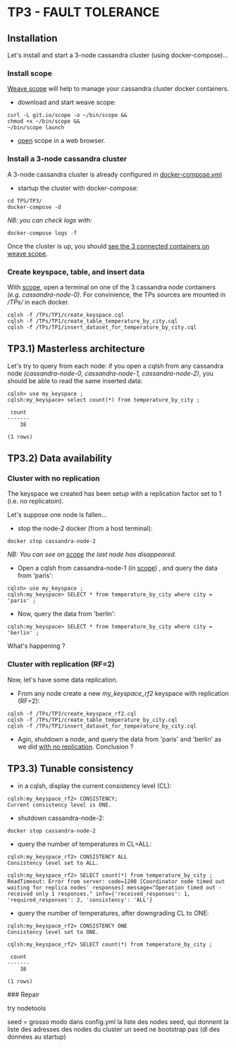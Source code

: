 TP3 - FAULT TOLERANCE
=====================

Installation
------------
Let's install and start a 3-node cassandra cluster (using docker-compose)...

### Install scope


[Weave scope](https://www.weave.works/oss/scope/) will help to manage your cassandra cluster docker containers.

* download and start weave scope:
```
curl -L git.io/scope -o ~/bin/scope &&
chmod +x ~/bin/scope &&
~/bin/scope launch
```

* [open](http://localhost:4040) scope in a web browser.

### Install a 3-node cassandra cluster

A 3-node cassandra cluster is already configured in [docker-compose.yml](docker-compose.yml)

* startup the cluster with docker-compose:
```
cd TPS/TP3/
docker-compose -d
```

_NB: you can check logs with:_
```
docker-compose logs -f
```
Once the cluster is up, you should [see the 3 connected containers on weave scope](http://localhost:4040).



### Create keyspace, table, and insert data

With [scope](http://localhost:4040), open a terminal on one of the 3 cassandra node containers _(e.g. cassandra-node-0)_. For convinience, the TPs sources are mounted in _/TPs/_ in each docker.
```
cqlsh -f /TPs/TP1/create_keyspace.cql
cqlsh -f /TPs/TP1/create_table_temperature_by_city.cql
cqlsh -f /TPs/TP1/insert_dataset_for_temperature_by_city.cql
```

TP3.1) Masterless architecture
------------------------------

Let's try to query from each node: if you open a cqlsh from any cassandra node _(cassandra-node-0, cassandra-node-1, cassandra-node-2)_, you should be able to read the same inserted data:
```
cqlsh> use my_keyspace ;
cqlsh:my_keyspace> select count(*) from temperature_by_city ;

 count
-------
    38

(1 rows)

```

TP3.2) Data availability
------------------------
### Cluster with no replication

The keyspace we created has been setup with a replication factor set to 1 (i.e. no replicatoin). 

Let's suppose one node is fallen...

* stop the node-2 docker (from a host terminal):
```
docker stop cassandra-node-2 
```
_NB: You can see on [scope](http://localhost:4040) the last node has disappeared._

* Open a cqlsh from cassandra-node-1 (in [scope](http://localhost:4040)) , and query the data from 'paris': 
```
cqlsh> use my_keyspace ;
cqlsh:my_keyspace> SELECT * from temperature_by_city where city = 'paris' ;
```
* Now,  query the data from 'berlin':
```
cqlsh:my_keyspace> SELECT * from temperature_by_city where city = 'berlin' ;
```
What's happening ?

### Cluster with replication (RF=2)
Now, let's have some data replication. 

* From any node create a new *my_keyspace_rf2* keyspace with replication (RF=2):
```
cqlsh -f /TPs/TP3/create_keyspace_rf2.cql
cqlsh -f /TPs/TP1/create_table_temperature_by_city.cql
cqlsh -f /TPs/TP1/insert_dataset_for_temperature_by_city.cql
```

* Agin, shutdown a node, and query the data from 'paris' and 'berlin' as we did [with no replication](#user-content-cluster-with-no-replication). Conclusion ?

TP3.3) Tunable consistency
--------------------------

* in a cqlsh, display the current consistency level (CL):
```
cqlsh:my_keyspace_rf2> CONSISTENCY;
Current consistency level is ONE.
```
* shutdown cassandra-node-2:
```
docker stop cassandra-node-2 
```
* query the number of temperatures in CL=ALL:
```
cqlsh:my_keyspace_rf2> CONSISTENCY ALL
Consistency level set to ALL.

cqlsh:my_keyspace_rf2> SELECT count(*) from temperature_by_city ;
ReadTimeout: Error from server: code=1200 [Coordinator node timed out waiting for replica nodes' responses] message="Operation timed out - received only 1 responses." info={'received_responses': 1, 'required_responses': 2, 'consistency': 'ALL'}
```

* query the number of temperatures, after downgrading CL to ONE:
```
cqlsh:my_keyspace_rf2> CONSISTENCY ONE
Consistency level set to ONE.

cqlsh:my_keyspace_rf2> SELECT count(*) from temperature_by_city ;

 count
-------
    38

(1 rows)
```

### Repair

try nodetools


seed 
= grosso modo dans config.yml la liste des nodes seed, qui donnent la liste des adresses des nodes du cluster
un seed ne bootstrap pas (dl des données au startup)
